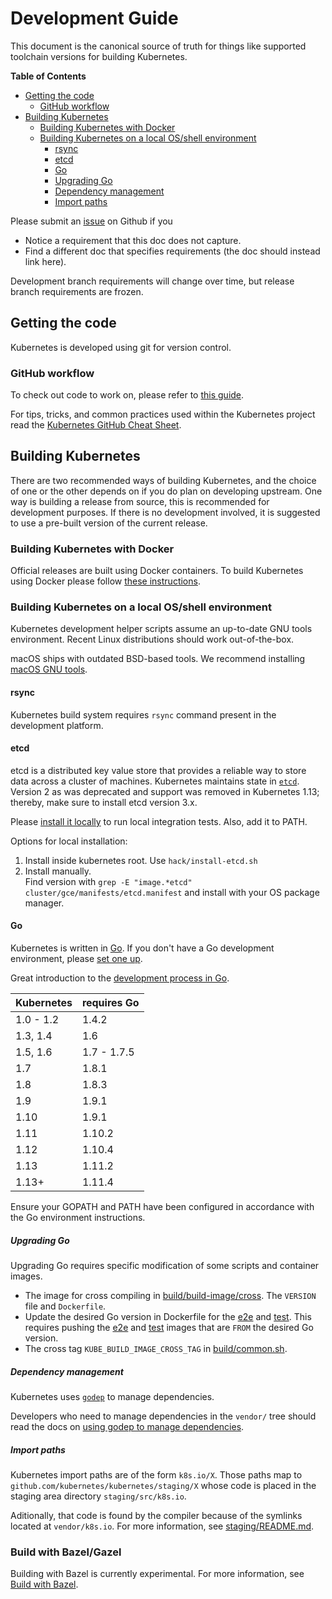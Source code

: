 # Development Guide

This document is the canonical source of truth for things like supported
toolchain versions for building Kubernetes.

**Table of Contents**

- [Getting the code](#getting-the-code)
    - [GitHub workflow](#github-workflow)
- [Building Kubernetes](#building-kubernetes)
  - [Building Kubernetes with Docker](#building-kubernetes-with-docker)
  - [Building Kubernetes on a local OS/shell environment](#building-kubernetes-on-a-local-OS/shell-environment)
    - [rsync](#rsync)
    - [etcd](#etcd)
    - [Go](#go)
    - [Upgrading Go](#upgrading-go)
    - [Dependency management](#dependency-management)
    - [Import paths](#import-paths)

Please submit an [issue] on Github if you
* Notice a requirement that this doc does not capture.
* Find a different doc that specifies requirements (the doc should instead link
  here).

Development branch requirements will change over time, but release branch
requirements are frozen.

## Getting the code

Kubernetes is developed using git for version control.

### GitHub workflow

To check out code to work on, please refer to [this guide](/contributors/guide/github-workflow.md).

For tips, tricks, and common practices used within the Kubernetes project read the [Kubernetes GitHub Cheat Sheet][github-cheat-sheet].

## Building Kubernetes

There are two recommended ways of building Kubernetes, and the choice of one or the other depends on if you do plan on developing upstream. One way is building a release from source, this is recommended for development purposes. If there is no development involved, it is suggested to use a pre-built version of the current release.

### Building Kubernetes with Docker

Official releases are built using Docker containers. To build Kubernetes using
Docker please follow [these
instructions][these-instructions].

### Building Kubernetes on a local OS/shell environment

Kubernetes development helper scripts assume an up-to-date GNU tools
environment. Recent Linux distributions should work out-of-the-box.

macOS ships with outdated BSD-based tools. We recommend installing [macOS GNU
tools].

#### rsync

Kubernetes build system requires `rsync` command present in the development
platform.

#### etcd

etcd is a distributed key value store that provides a reliable way to store data across a cluster of machines. Kubernetes maintains state in [`etcd`][etcd-latest]. Version 2 as was deprecated and support was removed in Kubernetes 1.13; thereby, make sure to install etcd version 3.x.

Please [install it locally][etcd-install] to run local integration tests. Also, add it to PATH.

Options for local installation:
  1. Install inside kubernetes root. Use `hack/install-etcd.sh`
  2. Install manually.  
    Find version with `grep -E "image.*etcd" cluster/gce/manifests/etcd.manifest` and install with your OS package manager.

#### Go

Kubernetes is written in [Go](http://golang.org). If you don't have a Go
development environment, please [set one up](https://golang.org/doc/install).

Great introduction to the [development process in Go](http://golang.org/doc/code.html).


| Kubernetes     | requires Go |
|----------------|-------------|
| 1.0 - 1.2      | 1.4.2       |
| 1.3, 1.4       | 1.6         |
| 1.5, 1.6       | 1.7 - 1.7.5 |
| 1.7            | 1.8.1       |
| 1.8            | 1.8.3       |
| 1.9            | 1.9.1       |
| 1.10           | 1.9.1       |
| 1.11           | 1.10.2      |
| 1.12           | 1.10.4      |
| 1.13           | 1.11.2      |
| 1.13+          | 1.11.4      |

Ensure your GOPATH and PATH have been configured in accordance with the Go
environment instructions.

##### Upgrading Go

Upgrading Go requires specific modification of some scripts and container
images.

- The image for cross compiling in [build/build-image/cross].
  The `VERSION` file and `Dockerfile`.
- Update the desired Go version in Dockerfile for the [e2e][e2e-image] and [test][test-image].
  This requires pushing the [e2e][e2e-image] and [test][test-image] images that are `FROM` the desired Go version.
- The cross tag `KUBE_BUILD_IMAGE_CROSS_TAG` in [build/common.sh].


##### Dependency management

Kubernetes uses [`godep`](https://github.com/tools/godep) to manage
dependencies.

Developers who need to manage dependencies in the `vendor/` tree should read
the docs on [using godep to manage dependencies](sig-architecture/godep.md).

##### Import paths

Kubernetes import paths are of the form `k8s.io/X`. Those paths map to `github.com/kubernetes/kubernetes/staging/X` whose code is placed in the staging area directory `staging/src/k8s.io`.

Aditionally, that code is found by the compiler because of the symlinks located at `vendor/k8s.io`. For more information,
see [staging/README.md].


### Build with Bazel/Gazel

Building with Bazel is currently experimental.  For more information,
see [Build with Bazel].


[macOS GNU tools]: https://www.topbug.net/blog/2013/04/14/install-and-use-gnu-command-line-tools-in-mac-os-x
[build/build-image/cross]: https://git.k8s.io/kubernetes/build/build-image/cross
[build/common.sh]: https://git.k8s.io/kubernetes/build/common.sh
[e2e-image]: https://git.k8s.io/test-infra/jenkins/e2e-image
[etcd-latest]: https://coreos.com/etcd/docs/latest
[etcd-install]: sig-testing/integration-tests.md#install-etcd-dependency
<!-- https://github.com/coreos/etcd/releases -->
[go-workspace]: https://golang.org/doc/code.html#Workspaces
[issue]: https://github.com/kubernetes/kubernetes/issues
[kubectl user guide]: https://kubernetes.io/docs/user-guide/kubectl
[kubernetes.io]: https://kubernetes.io
[mercurial]: http://mercurial.selenic.com/wiki/Download
[test-image]: https://git.k8s.io/test-infra/jenkins/test-image
[Build with Bazel]: sig-testing/bazel.md
[official git documentation]: https://git-scm.com/book/en/v2/Getting-Started-Installing-Git
[github-workflow.md]: https://github.com/kubernetes/community/blob/master/contributors/guide/github-workflow.md
[staging/README.md]: https://git.k8s.io/kubernetes/staging/README.md
[these-instructions]: https://git.k8s.io/kubernetes/build/README.md

[github-cheat-sheet]: https://github.com/kubernetes/community/blob/master/devel/github-cheat-sheet.md